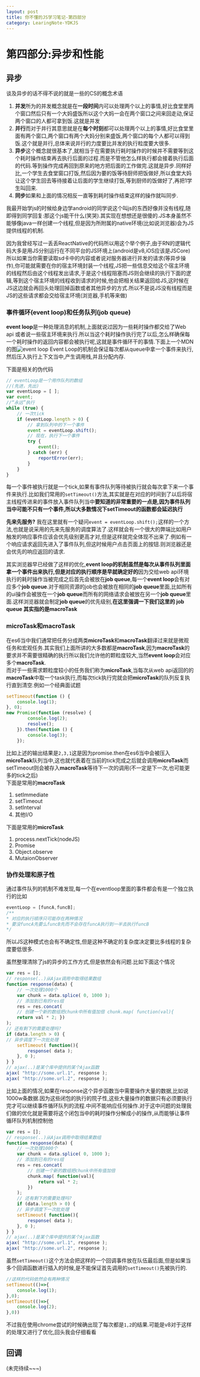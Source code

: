 ```yaml
---
layout: post
title: 你不懂的JS学习笔记-第四部分
category: LearingNote-YDKJS
---
```

# 第四部分:异步和性能

## 异步
谈及异步的话不得不说的就是一些的CS的概念术语  
1. **并发**所为的并发概念就是在**一段时间**内可以处理两个以上的事情,好比食堂里两个窗口然后只有一个大妈盛饭所以这个大妈一会在两个窗口之间来回走动,保证两个窗口的人都可拿到饭.这就是并发
2. **并行**而对于并行其意思就是在**每个时刻**都可以处理两个以上的事情,好比食堂里面有两个窗口,两个窗口有两个大妈分别来盛饭,两个窗口的每个人都可以得到饭.这个就是并行,总体来说并行的力度要比并发的执行粒度要大很多.
3. **异步**这个概念就很基本了,就相当于在需要执行耗时操作的时候并不需要等到这个耗时操作结束再去执行后面的过程.而是不管他怎么样执行都会接着执行后面的代码.等到操作完成再回到原来的地方把后面的工作做完.这就是异步.同样好比,一个学生去食堂窗口打饭,然后因为要的饭等待厨师把饭做好,所以食堂大妈让这个学生回去等待接着让后面的学生继续打饭,等到厨师的饭做好了,再把1学生叫回来.
4. **同步**如果和上面的情况相反一直等到耗时操作结束这样的操作就叫同步.

我最开始学js的时候给身边学android的同学说这个叫js的东西好像并没有线程,随即得到同学回复:那这个js能干什么(笑哭).其实现在想想还是很傻的.JS本身虽然不能够像java一样创建一个线程,但是因为所附属的native环境(比如说浏览器)会为JS提供线程的机制.  

因为我曾经写过一丢丢ReactNative的代码所以用这个举个例子,由于RN的逻辑代码大多是用JS分别运行在不同平台的JS环境上(android是v8,iOS应该是JSCore)所以如果当你需要读取sd卡中的内容或者说对服务器进行并发的请求(等异步操作),你可能就需要在你的宿主环境封装一个线程,JS把一些信息交给这个宿主环境的线程然后由这个线程发出请求,于是这个线程阻塞而JS则会继续的执行下面的逻辑,等到这个宿主环境的线程收到请求的时候,他会把相关结果返回给JS,这时候在JS这边就会再回头处理回掉函数或者其他异步的方式.所以不是说JS没有线程而是JS的这些请求都会交给宿主环境(浏览器,手机等来做) 

### 事件循环(event loop)和任务队列(job queue)
**event loop**是一种处理消息的机制,上面就说过因为一些耗时操作都交给了Web api 或者说一些宿主环境来执行.所以当这个耗时操作执行完了以后,怎么样确保每一个耗时操作的返回内容都会被执行呢,这就是事件循环干的事情.下面上一个MDN的图![event loop](https://mdn.mozillademos.org/files/4617/default.svg)
Event Loop的机制会保证每次都从queue中拿一个事件来执行,然后压入执行上下文当中,产生调用栈,并且分配内存.  

下面是相关的伪代码
```js
// eventLoop是一个用作队列的数组 
//(先进，先出)
var eventLoop = [ ];
var event;
//“永远”执行
while (true) {
    // 一次tick
    if (eventLoop.length > 0) {
        // 拿到队列中的下一个事件 
        event = eventLoop.shift();
        // 现在，执行下一个事件 
        try {
            event(); 
        } catch (err) {
            reportError(err);
        }
    }
}
```
每一个事件被执行就是一个tick,如果有事件队列等待被执行就会每次拿下来一个事件来执行.比如我们常用的`setTimeout()`方法,其实就是在对应的时间到了以后将宿主线程传进来的事件放入事件队列当中**要知道的非常重要的一点是,因为事件队列当中可能不只有一个事件,所以大多数情况下setTimeout的函数都会延迟执行**  

**先来先服务?**
我在这里就有一个疑问`event = eventLoop.shift();`这样的一个方法,也就是说采用的先来先服务的调度算法了.这样就会有一个很大的弊端比如用户触发的响应事件应该会优先级别更高才对,但是这样就完全体现不出来了.例如有一个响应请求返回先进入了事件队列,但这时候用户点击页面上的按钮.则浏览器还是会优先的响应返回的请求.

其实浏览器早已经做了这样的优化,**event loop的机制虽然是每次从事件队列里面拿一个事件出来执行,但是对应的执行顺序是早就确定好的**因为交给web api环境执行的耗时操作当被完成之后首先会被放在**job queue**,每一个**event loop**会有对应多个**job queue**.对于相同资源的job也会被放在相同的**job queue**里面,比如所有的ui操作会被放在一个**job queue**而所有的网络请求会被放在另一个**job queue**里面.这样浏览器就会制定**job queue**的优先级别,**在这里强调一下我们这里的 job queue 其实指的是macroTask**  

### microTask和macroTask
在es6当中我们通常把任务分成两类**microTask**和**macroTask**翻译过来就是微观任务和宏观任务.其实我们上面所讲的大多数都是**macroTask**,因为**macroTask**的要求并不需要很精确的执行所以我们允许他的颗粒度较大,当然**event loop**会对应多个**macroTask**.  
而对于一些需求颗粒度较小的任务我们称为**microTask**,当每次从web api返回的的**macroTask**中取一个task执行,而每次tick执行完就会把**microTask**的队列反复执行直到清空.例如一个经典面试题
```js
setTimeout(function () {
    console.log(1);
}, 0);
new Promise(function (resolve) {
        console.log(2);
        resolve();
    }).then(function () {
        console.log(3);
    });
```
比如上述的输出结果是`2,3,1`这是因为promise.then在es6当中会被压入**microTask**队列当中,这也就代表着在当前的tick完成之后就会调用**microTask**而setTimeout则会被存入**macroTask**等待下一次的调用(不一定是下一次,也可能更多的tick之后)  
下面是常用的**macroTask**
1. setImmediate
2. setTimeout
3. setInterval
4. 其他I/O

下面是常用的**microTask**
1. process.nextTick(nodeJS)
2. Promise
3. Object.observe
4. MutaionObserver

### 协作处理和原子性
通过事件队列的机制不难发现,每一个在eventloop里面的事件都会有是一个独立执行的比如
```js
eventLoop = [funcA,funcB];
/**
* 对应的执行顺序只可能存在两种情况
* 要没funcA先要么funcB先而不会存在funcA执行到一半去执行funcB
*/
```
所以JS这种模式也会有不确定性,但是这种不确定的复杂度决定要比多线程的复杂度要低很多.  

虽然整理清除了js的异步的工作方式,但是依然会有问题.比如下面这个情况
```js
var res = [];
// response(..)从Ajax调用中取得结果数组 
function response(data) {
    // 一次处理1000个
    var chunk = data.splice( 0, 1000 );
    // 添加到已有的res组 
    res = res.concat(
    // 创建一个新的数组把chunk中所有值加倍 chunk.map( function(val){
    return val * 2; })
);
// 还有剩下的需要处理吗? 
if (data.length > 0) {
// 异步调度下一次批处理 
    setTimeout( function(){
        response( data );
    }, 0 );
} }
// ajax(..)是某个库中提供的某个Ajax函数 
ajax( "http://some.url.1", response ); 
ajax( "http://some.url.2", response );
```
比如上面的情况,如果在response这个异步函数当中需要操作大量的数据,比如说1000w条数据.因为这些闭包的执行的院子性,这些大量操作的数据只有必须要执行完才可以继续事件循环队列的流程.中间不能响应任何操作.对于这中问题的处理我们做的优化就是需要将这个闭包当中的耗时操作分解成小的操作,从而能够让事件循环队列机制控制他

```js
var res = [];
// response(..)从Ajax调用中取得结果数组 
function response(data) {
    // 一次处理1000个
    var chunk = data.splice( 0, 1000 );
    // 添加到已有的res组 
    res = res.concat(
        // 创建一个新的数组把chunk中所有值加倍 
        chunk.map( function(val){
            return val * 2; 
        })
    );
    // 还有剩下的需要处理吗? 
    if (data.length > 0) {
    // 异步调度下一次批处理 
    setTimeout( function(){
        response( data );
    }, 0 );
} }
// ajax(..)是某个库中提供的某个Ajax函数 
ajax( "http://some.url.1", response ); 
ajax( "http://some.url.2", response );
```
虽然`setTimeout()`这个方法会把这样的一个回调事件放在队伍最后面,但是如果当多个回调函数进行插入的时候,是不能保证首先调用的`setTimeout()`先被执行的.
```js
//这样的代码依然会有两种情况
setTimeout(()=>{
    console.log(1);
},0);
setTimeout(()=>{
    console.log(2);
},0))
```
不过我在使用chrome尝试的时候确出现了每次都是`1,2`的结果.可能是v8对于这样的处理又进行了优化,回头我会仔细看看

## 回调
(未完待续~~~)